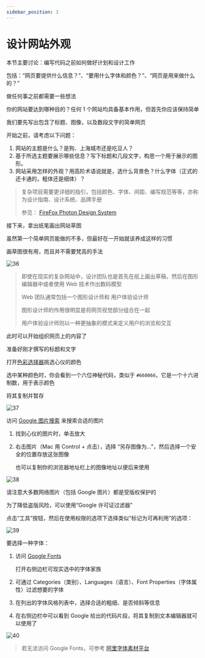 ```yaml
---
sidebar_position: 3
---
```


# 设计网站外观

本节主要讨论：编写代码之前如何做好计划和设计工作

包括：“网页要提供什么信息？”、“要用什么字体和颜色？”、“网页是用来做什么的？”

做任何事之前都需要一些想法

你的网站要达到哪种目的？任何 1 个网站均具备基本作用，但首先你应该保持简单

我们要先写出包含了标题、图像，以及数段文字的简单网页

开始之前，请考虑以下问题：

1. 网站的主题是什么？是狗、上海城市还是吃豆人？
2. 基于所选主题要展示哪些信息？写下标题和几段文字，构思一个用于展示的图形。
3. 网站采用怎样的外观？用高阶术语说就是，选什么背景色？什么字体（正式的还卡通的，粗体还是细体）？

> 复杂项目需要更详细的指引，包括颜色、字体、间距、编写规范等等，亦称为设计指南、设计系统、品牌手册
>
> 参见： [FireFox Photon Design System](https://design.firefox.com/photon/)

接下来，拿出纸笔画出网站草图

虽然第一个简单网页能做的不多，但最好在一开始就该养成这样的习惯

画草图很有用，而且并不需要梵高的手法

![36](https://development-guides-1258936571.cos.ap-chengdu.myqcloud.com/web/guides/completebeginners/36.png)

> 即使在现实的复杂网站中，设计团队也是首先在纸上画出草稿，然后在图形编辑器中或者使用 Web 技术作出数码模型
>
> Web 团队通常包括一个图形设计师和 用户体验设计师
>
> 图形设计师的作用很明显是将网页视觉部分组合在一起
>
> 用户体验设计师则以一种更抽象的模式来定义用户的浏览和交互

此时可以开始组织网页上的内容了

准备好刚才撰写的标题和文字

打开[色彩选择器](https://developer.mozilla.org/zh-CN/docs/Web/CSS/CSS_Colors/Color_picker_tool)挑选心仪的颜色

选中某种颜色时，你会看到一个六位神秘代码，类似于 `#660066`，它是一个十六进制数，用于表示颜色

将其复制并暂存

![37](	https://development-guides-1258936571.cos.ap-chengdu.myqcloud.com/web/guides/completebeginners/37.png)

访问 [Google 图片搜索](https://www.google.com/imghp?gws_rd=ssl) 来搜索合适的图片

1. 找到心仪的图片时，单击放大

2. 右击图片（Mac 用 Control + 点击），选择 “另存图像为...”，然后选择一个安全的位置存放这张图像

   也可以复制你的浏览器地址栏上的图像地址以便后来使用

![38](	https://development-guides-1258936571.cos.ap-chengdu.myqcloud.com/web/guides/completebeginners/38.png)

请注意大多数网络图片（包括 Google 图片）都是受版权保护的

为了降低盗版风险，可以使用“Google 许可证过滤器”

点击“工具”按钮，然后在使用权限的选项下选择类似“标记为可再利用”的选项：

![39](	https://development-guides-1258936571.cos.ap-chengdu.myqcloud.com/web/guides/completebeginners/39.png)

要选择一种字体：

1. 访问 [Google Fonts](https://www.google.com/fonts) 

   打开右侧边栏可现实选中的字体家族

2. 可通过 Categories（类别）、Languages（语言）、Font Properties（字体属性）过滤想要的字体

3. 在列出的字体风格列表中，选择合适的粗细、是否倾斜等信息

4. 在右侧边栏中可以看到 Google 给出的代码片段，将其复制到文本编辑器就可以使用了

![40](	https://development-guides-1258936571.cos.ap-chengdu.myqcloud.com/web/guides/completebeginners/40.gif)

> 若无法访问 Google Fonts，可参考 [阿里字体素材平台](https://www.taobao.com/markets/fuwu/fontmarket_freefonts)